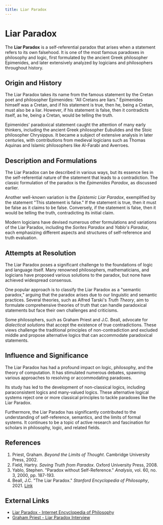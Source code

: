 ```yaml
---
title: Liar Paradox
---
```

# Liar Paradox

The **Liar Paradox** is a self-referential paradox that arises when a statement refers to its own falsehood. It is one of the most famous paradoxes in philosophy and logic, first formulated by the ancient Greek philosopher Epimenides, and later extensively analyzed by logicians and philosophers throughout history.

## Origin and History

The Liar Paradox takes its name from the famous statement by the Cretan poet and philosopher Epimenides: "All Cretans are liars." Epimenides himself was a Cretan, and if his statement is true, then he, being a Cretan, must also be a liar. However, if his statement is false, then it contradicts itself, as he, being a Cretan, would be telling the truth.

Epimenides' paradoxical statement caught the attention of many early thinkers, including the ancient Greek philosopher Eubulides and the Stoic philosopher Chrysippus. It became a subject of extensive analysis in later centuries, with contributions from medieval logicians such as Thomas Aquinas and Islamic philosophers like Al-Farabi and Averroes.

## Description and Formulations

The Liar Paradox can be described in various ways, but its essence lies in the self-referential nature of the statement that leads to a contradiction. The classic formulation of the paradox is the *Epimenides Paradox*, as discussed earlier.

Another well-known variation is the *Epistemic Liar Paradox*, exemplified by the statement "This statement is false." If the statement is true, then it must be false as it claims to be false. Conversely, if the statement is false, then it would be telling the truth, contradicting its initial claim.

Modern logicians have devised numerous other formulations and variations of the Liar Paradox, including the *Sorites Paradox* and *Yablo's Paradox*, each emphasizing different aspects and structures of self-reference and truth evaluation.

## Attempts at Resolution

The Liar Paradox poses a significant challenge to the foundations of logic and language itself. Many renowned philosophers, mathematicians, and logicians have proposed various solutions to the paradox, but none have achieved widespread consensus.

One popular approach is to classify the Liar Paradox as a "semantic paradox," arguing that the paradox arises due to our linguistic and semantic practices. Several theories, such as Alfred Tarski's *Truth Theory*, aim to formulate comprehensive theories of truth that can handle paradoxical statements but face their own challenges and criticisms.

Some philosophers, such as Graham Priest and J.C. Beall, advocate for *dialectical solutions* that accept the existence of true contradictions. These views challenge the traditional principles of non-contradiction and excluded middle and propose alternative logics that can accommodate paradoxical statements.

## Influence and Significance

The Liar Paradox has had a profound impact on logic, philosophy, and the theory of computation. It has stimulated numerous debates, spawning various approaches to resolving or accommodating paradoxes.

Its study has led to the development of non-classical logics, including paraconsistent logics and many-valued logics. These alternative logical systems reject one or more classical principles to tackle paradoxes like the Liar Paradox.

Furthermore, the Liar Paradox has significantly contributed to the understanding of self-reference, semantics, and the limits of formal systems. It continues to be a topic of active research and fascination for scholars in philosophy, logic, and related fields.

## References

1. Priest, Graham. *Beyond the Limits of Thought*. Cambridge University Press, 2002.
2. Field, Hartry. *Saving Truth from Paradox*. Oxford University Press, 2008.
3. Yablo, Stephen. "Paradox without Self-Reference." *Analysis*, vol. 60, no. 3, 2000, pp. 187-193.
4. Beall, J.C. "The Liar Paradox." *Stanford Encyclopedia of Philosophy*, 2021. [Link](https://plato.stanford.edu/archives/win2008/entries/liar-paradox/)

## External Links

- [Liar Paradox - Internet Encyclopedia of Philosophy](https://iep.utm.edu/liar-par/)
- [Graham Priest - Liar Paradox Interview](https://www.youtube.com/watch?v=RklYdCzrCV8)